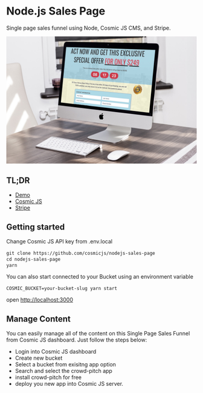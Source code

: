 # Node.js Sales Page
Single page sales funnel using Node, Cosmic JS CMS, and Stripe.

<img src="./public/images/smartmockups_large.jpg" alt="Single page sales funnel">

## TL;DR

* <a href="https://cosmicjs.com/apps/single-page-sales-funnel" target="_blank">Demo</a>
* <a href="https://www.cosmicjs.com" target="_blank">Cosmic JS</a>
* <a href="https://www.stripe.com/" target="_blank">Stripe</a>

## Getting started

Change Cosmic JS API key from .env.local

```
git clone https://github.com/cosmicjs/nodejs-sales-page
cd nodejs-sales-page
yarn
```
You can also start connected to your Bucket using an environment variable
```
COSMIC_BUCKET=your-bucket-slug yarn start
```

open <a href="http://localhost:3000">http://localhost:3000</a>

## Manage Content
You can easily manage all of the content on this Single Page Sales Funnel from Cosmic JS dashboard. Just follow the steps below:

* Login into Cosmic JS dashboard
* Create new bucket
* Select a bucket from exisitng app option
* Search and select the crowd-pitch app
* install crowd-pitch for free
* deploy you new app into Cosmic JS server.
